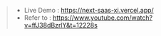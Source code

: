 > + Live Demo : https://next-saas-xi.vercel.app/
> + Refer to : https://www.youtube.com/watch?v=ffJ38dBzrlY&t=12228s
